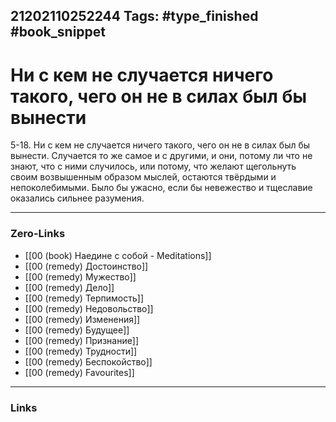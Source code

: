 21202110252244
Tags: #type_finished #book_snippet 
---
# Ни с кем не случается ничего такого, чего он не в силах был бы вынести

 5-18. Ни с кем не случается ничего такого, чего он не в силах был бы вынести. Случается то же самое и с другими, и они, потому ли что не знают, что с ними случилось, или потому, что желают щегольнуть своим возвышенным образом мыслей, остаются твёрдыми и непоколебимыми. Было бы ужасно, если бы невежество и тщеславие оказались сильнее разумения. 

---
### Zero-Links
 - [[00 (book) Наедине с собой - Meditations]]
 - [[00 (remedy) Достоинство]]
 - [[00 (remedy) Мужество]]
 - [[00 (remedy) Дело]]
 - [[00 (remedy) Терпимость]]
 - [[00 (remedy) Недовольство]]
 - [[00 (remedy) Изменения]]
 - [[00 (remedy) Будущее]]
 - [[00 (remedy) Признание]]
 - [[00 (remedy) Трудности]]
 - [[00 (remedy) Беспокойство]]
 - [[00 (remedy) Favourites]]
---
### Links
